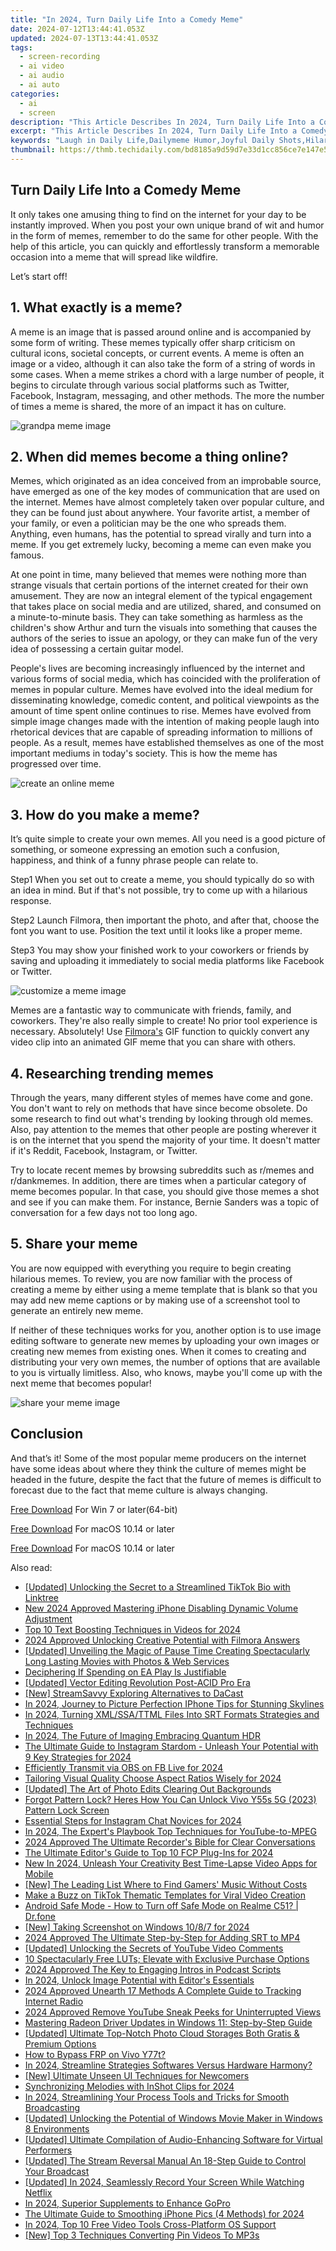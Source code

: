 ```yaml
---
title: "In 2024, Turn Daily Life Into a Comedy Meme"
date: 2024-07-12T13:44:41.053Z
updated: 2024-07-13T13:44:41.053Z
tags: 
  - screen-recording
  - ai video
  - ai audio
  - ai auto
categories: 
  - ai
  - screen
description: "This Article Describes In 2024, Turn Daily Life Into a Comedy Meme"
excerpt: "This Article Describes In 2024, Turn Daily Life Into a Comedy Meme"
keywords: "Laugh in Daily Life,Dailymeme Humor,Joyful Daily Shots,Hilarity Habits,Funny Daily Acts,Giggle Routines,Chuckle Moments"
thumbnail: https://thmb.techidaily.com/bd8185a9d59d7e33d1cc856ce7e147e5a0c37bc7679792239ca349164c0b304f.jpg
---
```


## Turn Daily Life Into a Comedy Meme

It only takes one amusing thing to find on the internet for your day to be instantly improved. When you post your own unique brand of wit and humor in the form of memes, remember to do the same for other people. With the help of this article, you can quickly and effortlessly transform a memorable occasion into a meme that will spread like wildfire.

Let’s start off!

## 1\. What exactly is a meme?

A meme is an image that is passed around online and is accompanied by some form of writing. These memes typically offer sharp criticism on cultural icons, societal concepts, or current events. A meme is often an image or a video, although it can also take the form of a string of words in some cases. When a meme strikes a chord with a large number of people, it begins to circulate through various social platforms such as Twitter, Facebook, Instagram, messaging, and other methods. The more the number of times a meme is shared, the more of an impact it has on culture.

![grandpa meme image](https://images.wondershare.com/filmora/article-images/2022/11/grandpa-meme-image.jpg)

## 2\. When did memes become a thing online?

Memes, which originated as an idea conceived from an improbable source, have emerged as one of the key modes of communication that are used on the internet. Memes have almost completely taken over popular culture, and they can be found just about anywhere. Your favorite artist, a member of your family, or even a politician may be the one who spreads them. Anything, even humans, has the potential to spread virally and turn into a meme. If you get extremely lucky, becoming a meme can even make you famous.

At one point in time, many believed that memes were nothing more than strange visuals that certain portions of the internet created for their own amusement. They are now an integral element of the typical engagement that takes place on social media and are utilized, shared, and consumed on a minute-to-minute basis. They can take something as harmless as the children's show Arthur and turn the visuals into something that causes the authors of the series to issue an apology, or they can make fun of the very idea of possessing a certain guitar model.

People's lives are becoming increasingly influenced by the internet and various forms of social media, which has coincided with the proliferation of memes in popular culture. Memes have evolved into the ideal medium for disseminating knowledge, comedic content, and political viewpoints as the amount of time spent online continues to rise. Memes have evolved from simple image changes made with the intention of making people laugh into rhetorical devices that are capable of spreading information to millions of people. As a result, memes have established themselves as one of the most important mediums in today's society. This is how the meme has progressed over time.

![create an online meme](https://images.wondershare.com/filmora/article-images/2022/11/create-an-online-meme.jpg)

## 3\. How do you make a meme?

It’s quite simple to create your own memes. All you need is a good picture of something, or someone expressing an emotion such a confusion, happiness, and think of a funny phrase people can relate to.

Step1 When you set out to create a meme, you should typically do so with an idea in mind. But if that's not possible, try to come up with a hilarious response.

Step2 Launch Filmora, then important the photo, and after that, choose the font you want to use. Position the text until it looks like a proper meme.

Step3 You may show your finished work to your coworkers or friends by saving and uploading it immediately to social media platforms like Facebook or Twitter.

![customize a meme image](https://images.wondershare.com/filmora/article-images/2022/11/customize-a-meme-image.jpg)

Memes are a fantastic way to communicate with friends, family, and coworkers. They're also really simple to create! No prior tool experience is necessary. Absolutely! Use [Filmora's](https://tools.techidaily.com/wondershare/filmora/download/) GIF function to quickly convert any video clip into an animated GIF meme that you can share with others.

## 4\. Researching trending memes

Through the years, many different styles of memes have come and gone. You don't want to rely on methods that have since become obsolete. Do some research to find out what's trending by looking through old memes. Also, pay attention to the memes that other people are posting wherever it is on the internet that you spend the majority of your time. It doesn't matter if it's Reddit, Facebook, Instagram, or Twitter.

Try to locate recent memes by browsing subreddits such as r/memes and r/dankmemes. In addition, there are times when a particular category of meme becomes popular. In that case, you should give those memes a shot and see if you can make them. For instance, Bernie Sanders was a topic of conversation for a few days not too long ago.

## 5\. Share your meme

You are now equipped with everything you require to begin creating hilarious memes. To review, you are now familiar with the process of creating a meme by either using a meme template that is blank so that you may add new meme captions or by making use of a screenshot tool to generate an entirely new meme.

If neither of these techniques works for you, another option is to use image editing software to generate new memes by uploading your own images or creating new memes from existing ones. When it comes to creating and distributing your very own memes, the number of options that are available to you is virtually limitless. Also, who knows, maybe you'll come up with the next meme that becomes popular!

![share your meme image](https://images.wondershare.com/filmora/article-images/2022/11/share-your-meme-image.jpg)

## Conclusion

And that’s it! Some of the most popular meme producers on the internet have some ideas about where they think the culture of memes might be headed in the future, despite the fact that the future of memes is difficult to forecast due to the fact that meme culture is always changing.

[Free Download](https://tools.techidaily.com/wondershare/filmora/download/) For Win 7 or later(64-bit)

[Free Download](https://tools.techidaily.com/wondershare/filmora/download/) For macOS 10.14 or later

[Free Download](https://tools.techidaily.com/wondershare/filmora/download/) For macOS 10.14 or later

<ins class="adsbygoogle"
     style="display:block"
     data-ad-format="autorelaxed"
     data-ad-client="ca-pub-7571918770474297"
     data-ad-slot="1223367746"></ins>

<ins class="adsbygoogle"
     style="display:block"
     data-ad-format="autorelaxed"
     data-ad-client="ca-pub-7571918770474297"
     data-ad-slot="1223367746"></ins>



<ins class="adsbygoogle"
     style="display:block"
     data-ad-client="ca-pub-7571918770474297"
     data-ad-slot="8358498916"
     data-ad-format="auto"
     data-full-width-responsive="true"></ins>






<span class="atpl-alsoreadstyle">Also read:</span>
<div><ul>
<li><a href="https://some-tips.techidaily.com/updated-unlocking-the-secret-to-a-streamlined-tiktok-bio-with-linktree/"><u>[Updated] Unlocking the Secret to a Streamlined TikTok Bio with Linktree</u></a></li>
<li><a href="https://voice-adjusting.techidaily.com/new-2024-approved-mastering-iphone-disabling-dynamic-volume-adjustment/"><u>New 2024 Approved Mastering iPhone Disabling Dynamic Volume Adjustment</u></a></li>
<li><a href="https://some-tips.techidaily.com/top-10-text-boosting-techniques-in-videos-for-2024/"><u>Top 10 Text Boosting Techniques in Videos for 2024</u></a></li>
<li><a href="https://some-tips.techidaily.com/2024-approved-unlocking-creative-potential-with-filmora-answers/"><u>2024 Approved  Unlocking Creative Potential with Filmora Answers</u></a></li>
<li><a href="https://some-tips.techidaily.com/updated-unveiling-the-magic-of-pause-time-creating-spectacularly-long-lasting-movies-with-photos-and-web-services/"><u>[Updated] Unveiling the Magic of Pause Time  Creating Spectacularly Long Lasting Movies with Photos & Web Services</u></a></li>
<li><a href="https://games-able.techidaily.com/deciphering-if-spending-on-ea-play-is-justifiable/"><u>Deciphering If Spending on EA Play Is Justifiable</u></a></li>
<li><a href="https://some-tips.techidaily.com/updated-vector-editing-revolution-post-acid-pro-era/"><u>[Updated] Vector Editing Revolution  Post-ACID Pro Era</u></a></li>
<li><a href="https://some-tips.techidaily.com/new-streamsavvy-exploring-alternatives-to-dacast/"><u>[New] StreamSavvy  Exploring Alternatives to DaCast</u></a></li>
<li><a href="https://some-tips.techidaily.com/in-2024-journey-to-picture-perfection-iphone-tips-for-stunning-skylines/"><u>In 2024, Journey to Picture Perfection  IPhone Tips for Stunning Skylines</u></a></li>
<li><a href="https://some-tips.techidaily.com/in-2024-turning-xmlssattml-files-into-srt-formats-strategies-and-techniques/"><u>In 2024, Turning XML/SSA/TTML Files Into SRT Formats  Strategies and Techniques</u></a></li>
<li><a href="https://some-tips.techidaily.com/in-2024-the-future-of-imaging-embracing-quantum-hdr/"><u>In 2024, The Future of Imaging  Embracing Quantum HDR</u></a></li>
<li><a href="https://some-tips.techidaily.com/the-ultimate-guide-to-instagram-stardom-unleash-your-potential-with-9-key-strategies-for-2024/"><u>The Ultimate Guide to Instagram Stardom - Unleash Your Potential with 9 Key Strategies for 2024</u></a></li>
<li><a href="https://visual-screen-recording.techidaily.com/efficiently-transmit-via-obs-on-fb-live-for-2024/"><u>Efficiently Transmit via OBS on FB Live for 2024</u></a></li>
<li><a href="https://some-tips.techidaily.com/tailoring-visual-quality-choose-aspect-ratios-wisely-for-2024/"><u>Tailoring Visual Quality  Choose Aspect Ratios Wisely for 2024</u></a></li>
<li><a href="https://some-tips.techidaily.com/updated-the-art-of-photo-edits-clearing-out-backgrounds/"><u>[Updated] The Art of Photo Edits  Clearing Out Backgrounds</u></a></li>
<li><a href="https://android-unlock.techidaily.com/forgot-pattern-lock-heres-how-you-can-unlock-vivo-y55s-5g-2023-pattern-lock-screen-by-drfone-android/"><u>Forgot Pattern Lock? Heres How You Can Unlock Vivo Y55s 5G (2023) Pattern Lock Screen</u></a></li>
<li><a href="https://instagram-video-files.techidaily.com/essential-steps-for-instagram-chat-novices-for-2024/"><u>Essential Steps for Instagram Chat Novices for 2024</u></a></li>
<li><a href="https://some-tips.techidaily.com/in-2024-the-experts-playbook-top-techniques-for-youtube-to-mpeg/"><u>In 2024, The Expert's Playbook  Top Techniques for YouTube-to-MPEG</u></a></li>
<li><a href="https://some-tips.techidaily.com/2024-approved-the-ultimate-recorders-bible-for-clear-conversations/"><u>2024 Approved  The Ultimate Recorder's Bible for Clear Conversations</u></a></li>
<li><a href="https://some-tips.techidaily.com/the-ultimate-editors-guide-to-top-10-fcp-plug-ins-for-2024/"><u>The Ultimate Editor's Guide to Top 10 FCP Plug-Ins for 2024</u></a></li>
<li><a href="https://ai-video-apps.techidaily.com/new-in-2024-unleash-your-creativity-best-time-lapse-video-apps-for-mobile/"><u>New In 2024, Unleash Your Creativity Best Time-Lapse Video Apps for Mobile</u></a></li>
<li><a href="https://some-skills.techidaily.com/new-the-leading-list-where-to-find-gamers-music-without-costs/"><u>[New] The Leading List  Where to Find Gamers' Music Without Costs</u></a></li>
<li><a href="https://tiktok-clips.techidaily.com/make-a-buzz-on-tiktok-thematic-templates-for-viral-video-creation/"><u>Make a Buzz on TikTok  Thematic Templates for Viral Video Creation</u></a></li>
<li><a href="https://howto.techidaily.com/android-safe-mode-how-to-turn-off-safe-mode-on-realme-c51-drfone-by-drfone-fix-android-problems-fix-android-problems/"><u>Android Safe Mode - How to Turn off Safe Mode on Realme C51? | Dr.fone</u></a></li>
<li><a href="https://screen-recording.techidaily.com/new-taking-screenshot-on-windows-1087-for-2024/"><u>[New] Taking Screenshot on Windows 10/8/7 for 2024</u></a></li>
<li><a href="https://some-tips.techidaily.com/2024-approved-the-ultimate-step-by-step-for-adding-srt-to-mp4/"><u>2024 Approved  The Ultimate Step-by-Step for Adding SRT to MP4</u></a></li>
<li><a href="https://some-tips.techidaily.com/updated-unlocking-the-secrets-of-youtube-video-comments/"><u>[Updated] Unlocking the Secrets of YouTube Video Comments</u></a></li>
<li><a href="https://vp-tips.techidaily.com/10-spectacularly-free-luts-elevate-with-exclusive-purchase-options/"><u>10 Spectacularly Free LUTs; Elevate with Exclusive Purchase Options</u></a></li>
<li><a href="https://some-tips.techidaily.com/2024-approved-the-key-to-engaging-intros-in-podcast-scripts/"><u>2024 Approved  The Key to Engaging Intros in Podcast Scripts</u></a></li>
<li><a href="https://some-tips.techidaily.com/in-2024-unlock-image-potential-with-editors-essentials/"><u>In 2024, Unlock Image Potential with Editor's Essentials</u></a></li>
<li><a href="https://some-tips.techidaily.com/2024-approved-unearth-17-methods-a-complete-guide-to-tracking-internet-radio/"><u>2024 Approved  Unearth 17 Methods  A Complete Guide to Tracking Internet Radio</u></a></li>
<li><a href="https://fox-hovers.techidaily.com/2024-approved-remove-youtube-sneak-peeks-for-uninterrupted-views/"><u>2024 Approved  Remove YouTube Sneak Peeks for Uninterrupted Views</u></a></li>
<li><a href="https://win11.techidaily.com/mastering-radeon-driver-updates-in-windows-11-step-by-step-guide/"><u>Mastering Radeon Driver Updates in Windows 11: Step-by-Step Guide</u></a></li>
<li><a href="https://some-tips.techidaily.com/updated-ultimate-top-notch-photo-cloud-storages-both-gratis-and-premium-options/"><u>[Updated] Ultimate Top-Notch Photo Cloud Storages  Both Gratis & Premium Options</u></a></li>
<li><a href="https://bypass-frp.techidaily.com/how-to-bypass-frp-on-vivo-y77t-by-drfone-android/"><u>How to Bypass FRP on Vivo Y77t?</u></a></li>
<li><a href="https://some-tips.techidaily.com/in-2024-streamline-strategies-softwares-versus-hardware-harmony/"><u>In 2024, Streamline Strategies  Softwares Versus Hardware Harmony?</u></a></li>
<li><a href="https://some-tips.techidaily.com/new-ultimate-unseen-ui-techniques-for-newcomers/"><u>[New] Ultimate Unseen UI Techniques for Newcomers</u></a></li>
<li><a href="https://some-tips.techidaily.com/synchronizing-melodies-with-inshot-clips-for-2024/"><u>Synchronizing Melodies with InShot Clips for 2024</u></a></li>
<li><a href="https://some-tips.techidaily.com/in-2024-streamlining-your-process-tools-and-tricks-for-smooth-broadcasting/"><u>In 2024, Streamlining Your Process  Tools and Tricks for Smooth Broadcasting</u></a></li>
<li><a href="https://some-tips.techidaily.com/updated-unlocking-the-potential-of-windows-movie-maker-in-windows-8-environments/"><u>[Updated] Unlocking the Potential of Windows Movie Maker in Windows 8 Environments</u></a></li>
<li><a href="https://some-guidance.techidaily.com/updated-ultimate-compilation-of-audio-enhancing-software-for-virtual-performers/"><u>[Updated] Ultimate Compilation of Audio-Enhancing Software for Virtual Performers</u></a></li>
<li><a href="https://some-tips.techidaily.com/updated-the-stream-reversal-manual-an-18-step-guide-to-control-your-broadcast/"><u>[Updated] The Stream Reversal Manual  An 18-Step Guide to Control Your Broadcast</u></a></li>
<li><a href="https://screen-capture.techidaily.com/updated-in-2024-seamlessly-record-your-screen-while-watching-netflix/"><u>[Updated] In 2024, Seamlessly Record Your Screen While Watching Netflix</u></a></li>
<li><a href="https://some-tips.techidaily.com/in-2024-superior-supplements-to-enhance-gopro/"><u>In 2024, Superior Supplements to Enhance GoPro</u></a></li>
<li><a href="https://some-tips.techidaily.com/the-ultimate-guide-to-smoothing-iphone-pics-4-methods-for-2024/"><u>The Ultimate Guide to Smoothing iPhone Pics (4 Methods) for 2024</u></a></li>
<li><a href="https://some-tips.techidaily.com/in-2024-top-10-free-video-tools-cross-platform-os-support/"><u>In 2024, Top 10 Free Video Tools  Cross-Platform OS Support</u></a></li>
<li><a href="https://some-tips.techidaily.com/new-top-3-techniques-converting-pin-videos-to-mp3s/"><u>[New] Top 3 Techniques  Converting Pin Videos To MP3s</u></a></li>
</ul></div>
